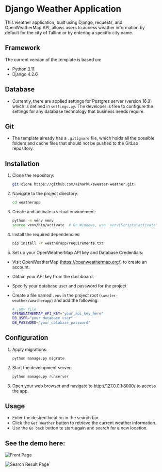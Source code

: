 # Django Weather Application

This weather application, built using Django, requests, and OpenWeatherMap API, allows users to access weather
information by default for the city of Tallinn or by entering a specific city name.

## Framework

The current version of the template is based on:

- Python 3.11
- Django 4.2.6

## Database

- Currently, there are applied settings for Postgres server (version 16.0) which is defined in `settings.py`. The
  developer is free to configure the settings for any database technology that business needs require.

## Git

- The template already has a `.gitignore` file, which holds all the possible folders and cache files that should not be
  pushed to the GitLab repository.

## Installation

1. Clone the repository:

   ```bash
   git clone https://github.com/ainarku/sweater-weather.git

2. Navigate to the project directory:

   ```bash
   cd weatherapp

3. Create and activate a virtual environment:

   ```bash
   python -m venv venv
   source venv/bin/activate  # On Windows, use 'venv\Scripts\activate'

4. Install the required dependencies:

   ```bash
   pip install -r weatherapp/requirements.txt

5. Set up your OpenWeatherMap API key and Database Credentials:

- Visit OpenWeatherMap (https://openweathermap.org/) to create an account.

- Obtain your API key from the dashboard.

- Specify your database user and password for the project.

- Create a file named `.env` in the project root (`sweater-weather/weatherapp`) and add the following:

   ```bash 
  # .env file
  OPENWEATHERMAP_API_KEY="your_api_key_here"
  DB_USER="your_database_user"
  DB_PASSWORD="your_database_password"

## Configuration

1. Apply migrations:
   ```bash
   python manage.py migrate

2. Start the development server:
   ```bash
   python manage.py runserver

3. Open your web browser and navigate to http://127.0.0.1:8000/ to access the app.

## Usage

- Enter the desired location in the search bar.
- Click the `Get Weather` button to retrieve the current weather information.
- Use the `Go back` button to start again and search for a new location.

## See the demo here:

![](/img/front_page.png "Front Page")

![](/img/result_page.png "Search Result Page")
